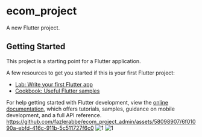 # ecom_project

A new Flutter project.

## Getting Started

This project is a starting point for a Flutter application.

A few resources to get you started if this is your first Flutter project:

- [Lab: Write your first Flutter app](https://docs.flutter.dev/get-started/codelab)
- [Cookbook: Useful Flutter samples](https://docs.flutter.dev/cookbook)

For help getting started with Flutter development, view the
[online documentation](https://docs.flutter.dev/), which offers tutorials,
samples, guidance on mobile development, and a full API reference.
https://github.com/fazlerabbe/ecom_project_admin/assets/58098907/6f01090a-ebfd-416c-911b-5c511727f6c0
![1](https://github.com/fazlerabbe/ecom_project_admin/assets/58098907/71a05304-08e8-4d3a-ad80-52f33e058c78)
![1](https://github.com/fazlerabbe/ecom_project_admin/assets/58098907/ced20124-8940-43bd-9955-f885d40520ce)








